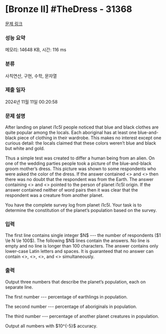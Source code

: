 # [Bronze II] #TheDress - 31368 

[문제 링크](https://www.acmicpc.net/problem/31368) 

### 성능 요약

메모리: 14648 KB, 시간: 116 ms

### 분류

사칙연산, 구현, 수학, 문자열

### 제출 일자

2024년 11월 11일 00:20:58

### 문제 설명

<p>After landing on planet i1c5l people noticed that blue and black clothes are quite popular among the locals. Each aboriginal has at least one blue-and-black piece of clothing in their wardrobe. This makes no interest except one curious detail: the locals claimed that these colors weren’t blue and black but white and gold.</p>

<p>Thus a simple test was created to differ a human being from an alien. On one of the wedding parties people took a picture of the blue-and-black groom mother’s dress. This picture was shown to some respondents who were asked the color of the dress. If the answer contained <<blue>> and <<black>> then there was no doubt that the respondent was from the Earth. The answer containing <<white>> and <<gold>> pointed to the person of planet i1c5l origin. If the answer contained neither of word pairs then it was clear that the respondent was a creature from another planet.</p>

<p>You have the complete survey log from planet i1c5l. Your task is to determine the constitution of the planet’s population based on the survey.</p>

### 입력 

 <p>The first line contains single integer $N$ --- the number of respondents ($1 \le N \le 100$). The following $N$ lines contain the answers. No line is empty and no line is longer than 100 characters. The answer contains only lower-case Latin letters and spaces. It is guaranteed that no answer can contain <<blue>>, <<black>>, <<white>>, and <<gold>> simultaneously.</p>

### 출력 

 <p>Output three numbers that describe the planet’s population, each on separate line.</p>

<p>The first number --- percentage of earthlings in population.</p>

<p>The second number --- percentage of aboriginals in population.</p>

<p>The third number --- percentage of another planet creatures in population.</p>

<p>Output all numbers with $10^{-5}$ accuracy.</p>

